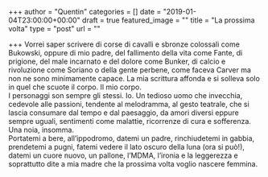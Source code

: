 +++
author = "Quentin"
categories = []
date = "2019-01-04T23:00:00+00:00"
draft = true
featured_image = ""
title = "La prossima volta"
type = "post"
url = ""

+++
Vorrei saper scrivere di corse di cavalli e sbronze colossali come Bukowski, oppure di mio padre, del fallimento della vita come Fante, di prigione, del male incarnato e del dolore come Bunker, di calcio e rivoluzione come Soriano o della gente perbene, come faceva Carver ma non ne sono minimamente capace. La mia scrittura affonda e si solleva solo in quel che scuote il corpo. Il mio corpo.   
I personaggi son sempre gli stessi. Io. Un tedioso uomo che invecchia, cedevole alle passioni, tendente al melodramma, al gesto teatrale, che si lascia consumare dal tempo e dal paesaggio, da amori diversi eppure sempre uguali, sentimenti come malattie, ricorrenze di cura e sofferenza. Una noia, insomma.   
Portatemi a bere, all’ippodromo, datemi un padre, rinchiudetemi in gabbia, prendetemi a pugni, fatemi vedere il lato oscuro della luna (ora si può!), datemi un cuore nuovo, un pallone, l’MDMA, l’ironia e la leggerezza e soprattutto dite a mia madre che la prossima volta voglio nascere femmina.